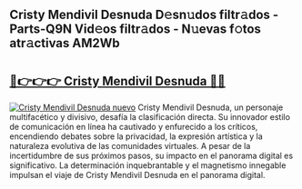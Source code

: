 ## Cristy Mendivil Desnuda D𝚎sn𝚞dos filtr𝚊dos - Parts-Q9N Vid𝚎os filtr𝚊dos - N𝚞evas f𝚘tos atr𝚊ctivas AM2Wb

# <h2><a href="http://mb7alx.tromn.icu/?c=Cristy+Mendivil+Desnuda">🔗👉👉👉 Cristy Mendivil Desnuda 🔗🔗</a></h2>

[![Cristy Mendivil Desnuda nuevo](https://i.imgur.com/pEAQMta.gif)](http://mb7alx.tromn.icu/?c=Cristy+Mendivil+Desnuda)
Cristy Mendivil Desnuda, un personaje multifacético y divisivo, desafía la clasificación directa. Su innovador estilo de comunicación en línea ha cautivado y enfurecido a los críticos, encendiendo debates sobre la privacidad, la expresión artística y la naturaleza evolutiva de las comunidades virtuales. A pesar de la incertidumbre de sus próximos pasos, su impacto en el panorama digital es significativo. La determinación inquebrantable y el magnetismo innegable impulsan el viaje de Cristy Mendivil Desnuda en el panorama digital.
